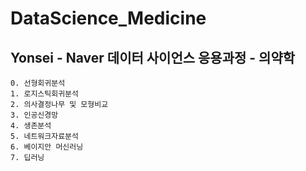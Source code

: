 # DataScience_Medicine

## Yonsei - Naver 데이터 사이언스 응용과정 - 의약학
```
0. 선형회귀분석
1. 로지스틱회귀분석
2. 의사결정나무 및 모형비교
3. 인공신경망
4. 생존분석
5. 네트워크자료분석
6. 베이지안 머신러닝
7. 딥러닝
```

